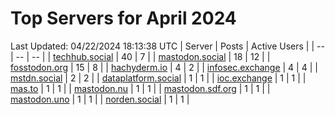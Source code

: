 # Top Servers for April 2024
Last Updated: 04/22/2024 18:13:38 UTC
| Server | Posts | Active Users |
| -- | -- | -- |
| [techhub.social](https://techhub.social/tags/PowerShell) | 40 | 7 |
| [mastodon.social](https://mastodon.social/tags/PowerShell) | 18 | 12 |
| [fosstodon.org](https://fosstodon.org/tags/PowerShell) | 15 | 8 |
| [hachyderm.io](https://hachyderm.io/tags/PowerShell) | 4 | 2 |
| [infosec.exchange](https://infosec.exchange/tags/PowerShell) | 4 | 4 |
| [mstdn.social](https://mstdn.social/tags/PowerShell) | 2 | 2 |
| [dataplatform.social](https://dataplatform.social/tags/PowerShell) | 1 | 1 |
| [ioc.exchange](https://ioc.exchange/tags/PowerShell) | 1 | 1 |
| [mas.to](https://mas.to/tags/PowerShell) | 1 | 1 |
| [mastodon.nu](https://mastodon.nu/tags/PowerShell) | 1 | 1 |
| [mastodon.sdf.org](https://mastodon.sdf.org/tags/PowerShell) | 1 | 1 |
| [mastodon.uno](https://mastodon.uno/tags/PowerShell) | 1 | 1 |
| [norden.social](https://norden.social/tags/PowerShell) | 1 | 1 |
